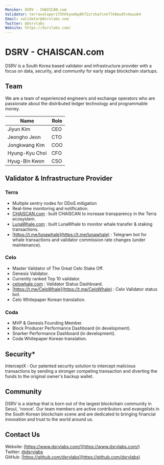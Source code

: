 ```yaml
---
Moniker: DSRV - CHAISCAN.com
Validator: terravaloper175hhkyxmkp8hf2zrzka7cnn7lk6mudtv4uuu64
Email: validator@dsrvlabs.com
Twitter: @dsrvlabs
Website: https://dsrvlabs.com/
---
```


# DSRV - CHAISCAN.com

DSRV is a South Korea based validator and infrastructure provider with a focus on data, security, and community for early stage blockchain startups.

## Team

We are a team of experienced engineers and exchange operators who are passionate about the distributed ledger technology and programmable money. 

| Name            | Role    |
| --------------- | ------- |
| Jiyun Kim       | CEO     |
| Jeongho Jeon    | CTO     |
| Jongkwang Kim   | COO     |
| Hyung-Kyu Choi  | CFO     |
| Hyug-Bin Kwon   | CSO     |

## Validator & Infrastructure Provider

### Terra

* Multiple sentry nodes for DDoS mitigation
* Real-time monitoring and notification.
* [CHAISCAN.com](https://chaiscan.com) : built CHAISCAN to increase transparency in the Terra ecosystem.
* [LunaWhale.com](https://lunawhale.com) : built LunaWhale to monitor whale transfer & staking transactions.
* [https://t.me/lunawhale](https://t.me/lunawhale) : Telegram bot for whale transactions and validator commission rate changes (under maintenance).

### Celo

* Master Validator of The Great Celo Stake Off.
* Genesis Validator.
* Currently ranked Top 10 validator.
* [celowhale.com](https://celowhale.com) : Validator Status Dashboard.
* [https://t.me/CeloWhale](https://t.me/CeloWhale) : Celo Validator status bot.
* Celo Whitepaper Korean translation.

### Coda

* MVP & Genesis Founding Member.
* Block Producer Performance Dashboard (in development).
* Snarker Performance Dashboard (in development).
* Coda Whitepaper Korean translation.

## Security*

InterceptX : Our patented security solution to intercept malicious transactions by sending a stronger competing transaction and diverting the funds to the original owner's backup wallet.

## Community

DSRV is a startup that is born out of the largest blockchain community in Seoul, 'nonce'. Our team members are active contributors and evangelists in the South Korean blockchain scene and are dedicated to bringing financial innovation and trust to the world around us.

## Contact Us

Website: [https://www.dsrvlabs.com/](https://www.dsrvlabs.com/)<br>
Twitter: [@dsrvlabs](https://twitter.com/dsrvlabs)<br>
GitHub: [https://github.com/dsrvlabs](https://github.com/dsrvlabs)
